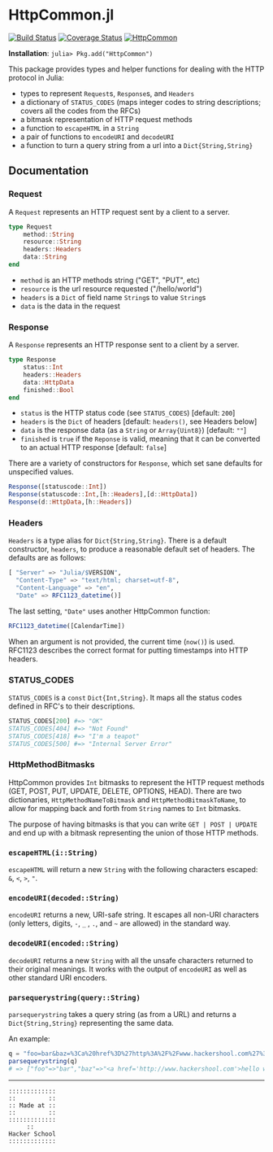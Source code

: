 # HttpCommon.jl

[![Build Status](https://travis-ci.org/JuliaWeb/HttpCommon.jl.svg?branch=master)](https://travis-ci.org/JuliaWeb/HttpCommon.jl)
[![Coverage Status](https://img.shields.io/coveralls/JuliaWeb/HttpCommon.jl.svg)](https://coveralls.io/r/JuliaWeb/HttpCommon.jl)
[![HttpCommon](http://pkg.julialang.org/badges/HttpCommon_release.svg)](http://pkg.julialang.org/?pkg=HttpCommon&ver=release)

**Installation**: `julia> Pkg.add("HttpCommon")`

This package provides types and helper functions for dealing with the HTTP protocol in Julia:

* types to represent `Request`s, `Response`s, and `Headers`
* a dictionary of `STATUS_CODES`
    (maps integer codes to string descriptions; covers all the codes from the RFCs)
* a bitmask representation of HTTP request methods
* a function to `escapeHTML` in a `String`
* a pair of functions to `encodeURI` and `decodeURI`
* a function to turn a query string from a url into a `Dict{String,String}`


## Documentation
### Request

A `Request` represents an HTTP request sent by a client to a server. 

```julia    
type Request
    method::String
    resource::String
    headers::Headers
    data::String
end
```

* `method` is an HTTP methods string ("GET", "PUT", etc)
* `resource` is the url resource requested ("/hello/world")
* `headers` is a `Dict` of field name `String`s to value `String`s
* `data` is the data in the request

### Response

A `Response` represents an HTTP response sent to a client by a server.

```julia
type Response
    status::Int
    headers::Headers
    data::HttpData
    finished::Bool
end
```

* `status` is the HTTP status code (see `STATUS_CODES`) [default: `200`]
* `headers` is the `Dict` of headers [default: `headers()`, see Headers below]
* `data` is the response data (as a `String` or `Array{Uint8}`) [default: `""`]
* `finished` is `true` if the `Reponse` is valid, meaning that it can be converted to an actual HTTP response [default: `false`]

There are a variety of constructors for `Response`, which set sane defaults for unspecified values.

```julia
Response([statuscode::Int])
Response(statuscode::Int,[h::Headers],[d::HttpData])
Response(d::HttpData,[h::Headers])
```

### Headers

`Headers` is a type alias for `Dict{String,String}`.
There is a default constructor, `headers`, to produce a reasonable default set of headers.
The defaults are as follows:

```julia
[ "Server" => "Julia/$VERSION",
  "Content-Type" => "text/html; charset=utf-8",
  "Content-Language" => "en",
  "Date" => RFC1123_datetime()]
```

The last setting, `"Date"` uses another HttpCommon function:

```julia
RFC1123_datetime([CalendarTime])
```
    
When an argument is not provided, the current time (`now()`) is used.
RFC1123 describes the correct format for putting timestamps into HTTP headers.

### STATUS_CODES

`STATUS_CODES` is a `const` `Dict{Int,String}`.
It maps all the status codes defined in RFC's to their descriptions.

```julia
STATUS_CODES[200] #=> "OK"
STATUS_CODES[404] #=> "Not Found"
STATUS_CODES[418] #=> "I'm a teapot"
STATUS_CODES[500] #=> "Internal Server Error"
```
    
### HttpMethodBitmasks

HttpCommon provides `Int` bitmasks to represent the HTTP request methods
(GET, POST, PUT, UPDATE, DELETE, OPTIONS, HEAD).
There are two dictionaries, `HttpMethodNameToBitmask` and `HttpMethodBitmaskToName`, to allow for mapping back and forth from `String` names to `Int` bitmasks.

The purpose of having bitmasks is that you can write `GET | POST | UPDATE` and end up with a bitmask representing the union of those HTTP methods.

### `escapeHTML(i::String)`

`escapeHTML` will return a new `String` with the following characters escaped: `&`, `<`, `>`, `"`.

### `encodeURI(decoded::String)`

`encodeURI` returns a new, URI-safe string.
It escapes all non-URI characters (only letters, digits, `-`, `_` , `.`, and `~` are allowed) in the standard way.

### `decodeURI(encoded::String)`

`decodeURI` returns a new `String` with all the unsafe characters returned to their original meanings.
It works with the output of `encodeURI` as well as other standard URI encoders.

### `parsequerystring(query::String)`

`parsequerystring` takes a query string (as from a URL) and returns a `Dict{String,String}` representing the same data.

An example:

```julia
q = "foo=bar&baz=%3Ca%20href%3D%27http%3A%2F%2Fwww.hackershool.com%27%3Ehello%20world%21%3C%2Fa%3E"
parsequerystring(q)
# => ["foo"=>"bar","baz"=>"<a href='http://www.hackershool.com'>hello world!</a>"]
```


---

~~~~
:::::::::::::
::         ::
:: Made at ::
::         ::
:::::::::::::
     ::
Hacker School
:::::::::::::
~~~~
